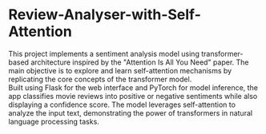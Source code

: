 # Review-Analyser-with-Self-Attention
This project implements a sentiment analysis model using transformer-based architecture inspired by the "Attention Is All You Need" paper. The main objective is to explore and learn self-attention mechanisms by replicating the core concepts of the transformer model. <br>
Built using Flask for the web interface and PyTorch for model inference, the app classifies movie reviews into positive or negative sentiments while also displaying a confidence score. The model leverages self-attention to analyze the input text, demonstrating the power of transformers in natural language processing tasks.
